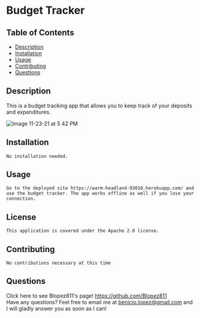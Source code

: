  # Budget Tracker
  
  ## Table of Contents
  * [Description](https://github.com/Blopez811/budget-tracker#description)
  * [Installation](https://github.com/Blopez811/budget-tracker#installation)
  * [Usage](https://github.com/Blopez811/budget-tracker#usage)
  * [Contributing](https://github.com/Blopez811/budget-tracker#contributing)
  * [Questions](https://github.com/Blopez811/budget-tracker#questions)

  ## Description
   This is a budget tracking app that allows you to keep track of your deposits and expenditures.
   
   ![Image 11-23-21 at 5 42 PM](https://user-images.githubusercontent.com/84877211/143146212-9cc190a9-49cb-43b1-b9e2-c88ee537db17.jpeg)


  ## Installation
    No installation needed.

  ## Usage
    Go to the deployed site https://warm-headland-93010.herokuapp.com/ and use the budget tracker. The app works offline as well if you lose your connection.

  ## License  
    This application is covered under the Apache 2.0 license.
  ## Contributing
    No contributions necessary at this time
    
  ## Questions
  Click here to see Blopez811's page! https://github.com/Blopez811  
  Have any questions? Feel free to email me at benicio.lopez@gmail.com and I will gladly answer you as soon as I can!
